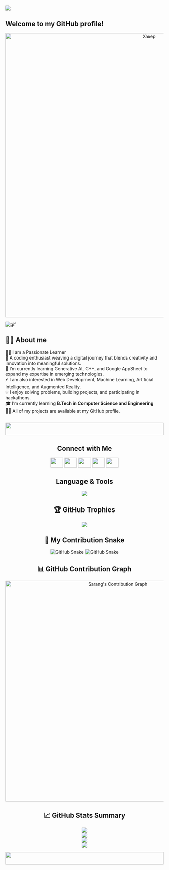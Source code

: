 <h1>
  <img src="https://readme-typing-svg.herokuapp.com/?font=FiraCode&size=35&lines=Hi+I'm+Sarang+Gole!+👋" />
</h1>

## Welcome to my GitHub profile! 
<div align="center">
  <img src="https://github.com/user-attachments/assets/24c288ad-ac07-48ed-9caf-f6331a872611" alt="Хакер" width="900">
</div>

![gif](https://github.com/user-attachments/assets/9f28c596-ef14-427d-993a-154a4239136e)

## 🧑🏻 About me

👨‍💻 I am a Passionate Learner  
🚀 A coding enthusiast weaving a digital journey that blends creativity and innovation into meaningful solutions.  
🌱 I’m currently learning Generative AI, C++, and Google AppSheet to expand my expertise in emerging technologies.  
⚡ I am also interested in Web Development, Machine Learning, Artificial Intelligence, and Augmented Reality.  
💡 I enjoy solving problems, building projects, and participating in hackathons.  
🎓 I’m currently learning **B.Tech in Computer Science and Engineering**  
👨‍💻 All of my projects are available at my GitHub profile.

<h2>
  <img src="https://i.imgur.com/dBaSKWF.gif" height="40" width="100%">
</h2>

<div align="center">
<h2>Connect with Me</h2> 
<p align="center">
<a href="https://twitter.com/SarangGole22017?t=p-hDi-hdKwjkgT0GRr8rbg&s=09" target="blank"><img src="https://raw.githubusercontent.com/rahuldkjain/github-profile-readme-generator/master/src/images/icons/Social/twitter.svg" height="30" width="40" /></a>
<a href="https://www.linkedin.com/in/sarang-gole-43042831b" target="blank"><img src="https://raw.githubusercontent.com/rahuldkjain/github-profile-readme-generator/master/src/images/icons/Social/linked-in-alt.svg" height="30" width="40" /></a>
<a href="https://www.instagram.com/saranggole9106/profilecard/?igsh=MXNlZTlmOGcxdGpoNw==" target="blank"><img src="https://raw.githubusercontent.com/rahuldkjain/github-profile-readme-generator/master/src/images/icons/Social/instagram.svg" height="30" width="40" /></a>
<a href="https://youtube.com/@saranggole1947?feature=shared" target="blank"><img src="https://raw.githubusercontent.com/rahuldkjain/github-profile-readme-generator/master/src/images/icons/Social/youtube.svg" height="30" width="40" /></a>
<a href="https://www.snapchat.com/add/saranggole2024?share_id=1dhyD40quz4&locale=en-IN" target="blank"><img src="https://raw.githubusercontent.com/rahuldkjain/github-profile-readme-generator/master/src/images/icons/Social/snapchat.svg" height="30" width="40" /></a>  
</p>
</div>

<div align="center">
<h2>Language & Tools</h2> 
<p align="center">
  <a href="https://skillicons.dev">
    <img src="https://skillicons.dev/icons?i=c,cpp,figma,git,html,photoshop,postman,python" />
  </a>
</p>
</div>

<div align="center">
<h2>🏆 GitHub Trophies</h2>
<p align="center">
  <img src="https://github-profile-trophy.vercel.app/?username=Saranggole9106&theme=algolia&column=7&margin-w=5&margin-h=5" />
</p>
</div>

<div align="center">
 <h2>🐍 My Contribution Snake</h2>
 <img src="https://github.com/Saranggole9106/snk-" alt="GitHub Snake" />
 <img src="svg-only" alt="GitHub Snake" />
 </div>
 

<div align="center">
<h2>📊 GitHub Contribution Graph</h2>
<a href="https://github.com/ashutosh00710/github-readme-activity-graph">
  <img src="https://github-readme-activity-graph.vercel.app/graph?username=Saranggole9106&theme=react-light" alt="Sarang's Contribution Graph" width="700">
</a>
</div>

<div align="center">
<h2>📈 GitHub Stats Summary</h2>

![](http://github-profile-summary-cards.vercel.app/api/cards/repos-per-language?username=Saranggole9106&theme=solarized)  
![](http://github-profile-summary-cards.vercel.app/api/cards/most-commit-language?username=Saranggole9106&theme=transparent)  
![](http://github-profile-summary-cards.vercel.app/api/cards/stats?username=Saranggole9106&theme=transparent)  
![](http://github-profile-summary-cards.vercel.app/api/cards/productive-time?username=Saranggole9106&theme=solarized&utcOffset=5.3)

<img src="https://i.imgur.com/dBaSKWF.gif" height="40" width="100%">
</div>
